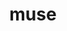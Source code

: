 ---
category: 4-letters
denotation: null
name: muse
reference_link: https://www.etymonline.com/word/muse
root_language: null
root_name: null
title: muse
type: free
word_sums:
- respelling: muse
  sum: 'Muse + '
---